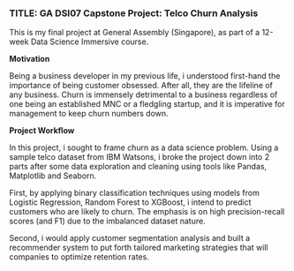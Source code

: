 ### TITLE: GA DSI07 Capstone Project: Telco Churn Analysis

This is my final project at General Assembly (Singapore), as part of a 12-week Data Science Immersive course. 

**Motivation**

Being a business developer in my previous life, i understood first-hand the importance of being customer obsessed. After all, they are the lifeline of any business. Churn is immensely detrimental to a business regardless of one being an established MNC or a fledgling startup, and it is imperative for management to keep churn numbers down. 

**Project Workflow**

In this project, i sought to frame churn as a data science problem. Using a sample telco dataset from IBM Watsons, i broke the project down into 2 parts after some data exploration and cleaning using tools like Pandas, Matplotlib and Seaborn. 

First, by applying binary classification techniques using models from Logistic Regression, Random Forest to XGBoost, i intend to predict customers who are likely to churn. The emphasis is on high precision-recall scores (and F1) due to the imbalanced dataset nature.  

Second, i would apply customer segmentation analysis and built a recommender system to put forth tailored marketing strategies that will companies to optimize retention rates.
